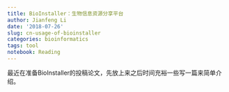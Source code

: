 ```yaml
---
title: BioInstaller：生物信息资源分享平台
author: Jianfeng Li
date: '2018-07-26'
slug: cn-usage-of-bioinstaller
categories: bioinformatics 
tags: tool
notebook: Reading
---
```


最近在准备BioInstaller的投稿论文，先放上来之后时间充裕一些写一篇来简单介绍。
